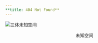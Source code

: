 ```yaml
---
**title: 404 Not Found**
---
```

![三体未知空间](http://5b0988e595225.cdn.sohucs.com/images/20171025/47c5c488577c4dd9af7210cc941a7a8d.jpeg)
<center>
未知空间
</center>